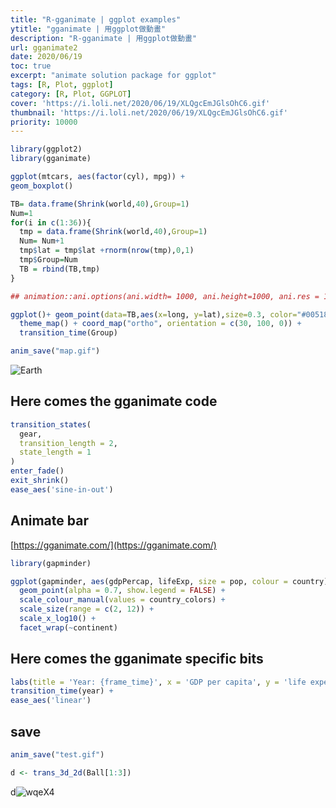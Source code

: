 ```yaml
---
title: "R-gganimate | ggplot examples"
ytitle: "gganimate | 用ggplot做動畫"
description: "R-gganimate | 用ggplot做動畫"
url: gganimate2
date: 2020/06/19
toc: true
excerpt: "animate solution package for ggplot"
tags: [R, Plot, ggplot]
category: [R, Plot, GGPLOT]
cover: 'https://i.loli.net/2020/06/19/XLQgcEmJGlsOhC6.gif'
thumbnail: 'https://i.loli.net/2020/06/19/XLQgcEmJGlsOhC6.gif'
priority: 10000
---
```



```r
library(ggplot2)
library(gganimate)

ggplot(mtcars, aes(factor(cyl), mpg)) +
geom_boxplot()

TB= data.frame(Shrink(world,40),Group=1)
Num=1
for(i in c(1:36)){
  tmp = data.frame(Shrink(world,40),Group=1)
  Num= Num+1
  tmp$lat = tmp$lat +rnorm(nrow(tmp),0,1)
  tmp$Group=Num
  TB = rbind(TB,tmp)
}

## animation::ani.options(ani.width= 1000, ani.height=1000, ani.res = 1000)

ggplot()+ geom_point(data=TB,aes(x=long, y=lat),size=0.3, color="#00518E") +
  theme_map() + coord_map("ortho", orientation = c(30, 100, 0)) +
  transition_time(Group)

anim_save("map.gif")
```
![Earth](https://i.loli.net/2020/06/19/XLQgcEmJGlsOhC6.gif)

## Here comes the gganimate code

```R
transition_states(
  gear,
  transition_length = 2,
  state_length = 1
)
enter_fade()
exit_shrink()
ease_aes('sine-in-out')
```

## Animate bar

[https://gganimate.com/](https://gganimate.com/)

```R
library(gapminder)

ggplot(gapminder, aes(gdpPercap, lifeExp, size = pop, colour = country)) +
  geom_point(alpha = 0.7, show.legend = FALSE) +
  scale_colour_manual(values = country_colors) +
  scale_size(range = c(2, 12)) +
  scale_x_log10() +
  facet_wrap(~continent)
```

## Here comes the gganimate specific bits

```R
labs(title = 'Year: {frame_time}', x = 'GDP per capita', y = 'life expectancy') +
transition_time(year) +
ease_aes('linear')
```

## save

```r
anim_save("test.gif")

d <- trans_3d_2d(Ball[1:3])
```
d![wqe](https://g.yuque.com/gr/latex?Group%20%3D%20Ball#card=math&code=Group%20%3D%20Ball&height=18&width=101)X4
